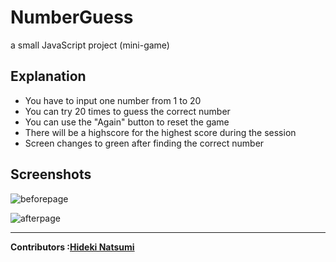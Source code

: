 # NumberGuess

a small JavaScript project (mini-game)


Explanation
-
<ul>
<li>You have to input one number from 1 to 20 </li>
<li>You can try 20 times to guess the correct number</li>
<li>You can use the "Again" button to reset the game</li>
<li>There will be a highscore for the highest score during the session</li>
<li>Screen changes to green after finding the correct number</li>
</ul>

Screenshots
-

![beforepage](https://user-images.githubusercontent.com/96385473/196496359-34b9efd0-85f2-41b7-8d20-9e29ce67b0f7.png)


![afterpage](https://user-images.githubusercontent.com/96385473/196495416-34648b78-925a-4ad5-91c8-f282eca052d6.png)

---
<strong>Contributors :[Hideki Natsumi](https://github.com/HidekiNatsumi) 
